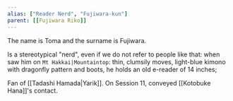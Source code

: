 ```yaml
---
alias: ["Reader Nerd", "Fujiwara-kun"]
parent: [[Fujiwara Riko]]
---
```

The name is Toma and the surname is Fujiwara.

Is a stereotypical "nerd", even if we do not refer to people like that: when saw him on `Mt Hakkai|Mountaintop`: thin, clumsily moves, light-blue kimono with dragonfly pattern and boots, he holds an old e-reader of 14 inches;

Fan of [[Tadashi Hamada|Yarik]].
On Session 11, conveyed [[Kotobuke Hana]]'s contact.
